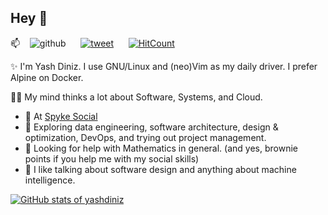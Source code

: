 ## Hey 👋

📫 <span>&nbsp;&nbsp;</span>  <!-- Old school. There may be a better way to introduce spaces without nbsp? -->
![github](https://img.shields.io/github/followers/yashdiniz?style=social) 
<span>&nbsp;&nbsp;&nbsp;&nbsp;</span>
[![tweet](https://img.shields.io/twitter/url?style=social&url=https%3A%2F%2Ftwitter.com%2Fyashdiniz)](https://twitter.com/yashdiniz)
<span>&nbsp;&nbsp;&nbsp;&nbsp;</span>
[![HitCount](https://hits.dwyl.com/yashdiniz/yashdiniz.svg?style=flat)](http://hits.dwyl.com/yashdiniz/yashdiniz)


✨ I'm Yash Diniz. I use GNU/Linux and (neo)Vim as my daily driver. I prefer Alpine on Docker. 
<!-- Let's share dotfiles and customize each other's setups! 😄 --> <!-- idk, sounds too fruity -->
👨‍💻 My mind thinks a lot about Software, Systems, and Cloud.

- 🔭 At [Spyke Social](https://spyke.social)
- 🌱 Exploring data engineering, software architecture, design & optimization, DevOps, and trying out project management.
- 🤔 Looking for help with Mathematics in general. (and yes, brownie points if you help me with my social skills)
- 💬 I like talking about software design and anything about machine intelligence.
<!-- - ⚡ Fun fact: I'm a good listener, everyone tells me that. -->

[![GitHub stats of yashdiniz](https://github-readme-stats.vercel.app/api?username=yashdiniz&show_icons=true&count_private=true&theme=transparent)](https://github.com/anuraghazra/github-readme-stats)
<!-- ![I❤️Go, exploring Rust](https://github-readme-stats.vercel.app/api/top-langs/?username=yashdiniz&show_icons=true&theme=dark&layout=compact) -->
<!-- [![Codewars Honor of yashdiniz](https://www.codewars.com/users/yashdiniz/badges/large)](https://www.codewars.com/users/yashdiniz) -->

<!-- 
#### Attribution
1. [anuraghazra's `github-readme-stats`](https://github.com/anuraghazra/github-readme-stats) -->

<!--
**yashdiniz/yashdiniz** is a ✨ _special_ ✨ repository because its `README.md` (this file) appears on your GitHub profile.

Here are some ideas to get you started:

- 🔭 I’m currently working on ...
- 🌱 I’m currently learning ...
- 👯 I’m looking to collaborate on ...
- 🤔 I’m looking for help with ...
- 💬 Ask me about ...
- 📫 How to reach me: ...
- 😄 Pronouns: ...
- ⚡ Fun fact: ...
-->
